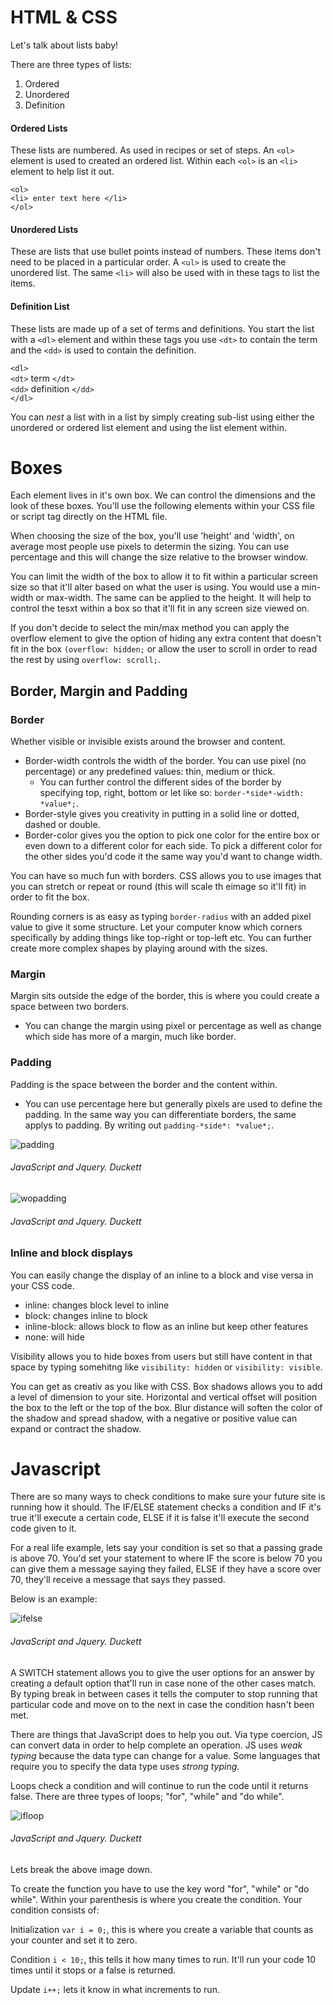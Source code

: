 # HTML & CSS

Let's talk about lists baby!

There are three types of lists: 
1. Ordered 
2. Unordered
3. Definition

#### Ordered Lists ####

These lists are numbered. As used in recipes or set of steps. An `<ol>` element is used to created an ordered list. Within each `<ol>` is an `<li>` element to help list it out. 

`<ol>`<br>
        `<li> enter text here </li>`<br>
`</ol>`

#### Unordered Lists ####

These are lists that use bullet points instead of numbers. These items don't need to be placed in a particular order. A `<ul>` is used to create the unordered list. The same `<li>` will also be used with in these tags to list the items. 

#### Definition List ####

These lists are made up of a set of terms and definitions. You start the list with a `<dl>` element and within these tags you use `<dt>` to contain the term and the `<dd>` is used to contain the definition.

`<dl>`<br>
`<dt>` term `</dt>`<br>
`<dd>` definition `</dd>`<br>
`</dl>`

You can *nest* a list with in a list by simply creating sub-list using either the unordered or ordered list element and using the list element within. 

# Boxes # 

Each element lives in it's own box. We can control the dimensions and the look of these boxes. You'll use the following elements within your CSS file or script tag directly on the HTML file. 

When choosing the size of the box, you'll use 'height' and 'width', on average most people use pixels to determin the sizing. You can use percentage and this will change the size relative to the browser window. 

You can limit the width of the box to allow it to fit within a particular screen size so that it'll alter based on what the user is using. You would use a min-width or max-width. The same can be applied to the height. It will help to control the tesxt within a box so that it'll fit in any screen size viewed on. 

If you don't decide to select the min/max method you can apply the overflow element to give the option of hiding any extra content that doesn't fit in the box `(overflow: hidden;` or allow the user to scroll in order to read the rest by using `overflow: scroll;`.

## Border, Margin and Padding ##


### **Border** ###

Whether visible or invisible exists around the browser and content. 

- Border-width controls the width of the border. You can use pixel (no percentage) or any predefined values: thin, medium or thick. 
    - You can further control the different sides of the border by specifying top, right, bottom or let like so: `border-*side*-width: *value*;`. 
- Border-style gives you creativity in putting in a solid line or dotted, dashed or double. 
- Border-color gives you the option to pick one color for the entire box or even down to a different color for each side. To pick a different color for the other sides you'd code it the same way you'd want to change width. 

You can have so much fun with borders. CSS allows you to use images that you can stretch or repeat or round (this will scale th eimage so it'll fit) in order to fit the box. 

Rounding corners is as easy as typing `border-radius` with an added pixel value to give it some structure. Let your computer know which corners specifically by adding things like top-right or top-left etc. You can further create more complex shapes by playing around with the sizes. 

### **Margin** ###

Margin sits outside the edge of the border, this is where you could create a space between two borders. 

- You can change the margin using pixel or percentage as well as change which side has more of a margin, much like border. 

### **Padding** ###
Padding  is the space between the border and the content within. 

- You can use percentage here but generally pixels are used to define the padding. In the same way you can differentiate borders, the same applys to padding. By writing out `padding-*side*: *value*;`. 

![padding](IMG/withoutpm.PNG)
###### JavaScript and Jquery. Duckett ######
![wopadding](IMG/withpaddingm.PNG)
###### JavaScript and Jquery. Duckett ######

### **Inline and block displays** ###

You can easily change the display of an inline to a block and vise versa in your CSS code. 
- inline: changes block level to inline
- block: changes inline to block
- inline-block: allows block to flow as an inline but keep other features
- none: will hide 

Visibility allows you to hide boxes from users but still have content in that space by typing somehitng like `visibility: hidden` or `visibility: visible`.

You can get as creativ as you like with CSS. Box shadows allows you to add a level of dimension to your site. Horizontal and vertical offset will position the box to the left or the top of the box. Blur distance will soften the color of the shadow and spread shadow, with a negative or positive value can expand or contract the shadow. 

# Javascript #

There are so many ways to check conditions to make sure your future site is running how it should. The IF/ELSE statement checks a condition and IF it's true it'll execute a certain code, ELSE if it is false it'll execute the second code given to it. 

For a real life example, lets say your condition is set so that a passing grade is above 70. You'd set your statement to where IF the score is below 70 you can give them a message saying they failed, ELSE if they have a score over 70, they'll receive a message that says they passed. 

Below is an example:

![ifelse](IMG/ifelse.PNG)
###### JavaScript and Jquery. Duckett ######


A SWITCH statement allows you to give the user options for an answer by creating a default option that'll run in case none of the other cases match. By typing break in between cases it tells the computer to stop running that particular code and move on to the next in case the condition hasn't been met. 

There are things that JavaScript does to help you out. Via type coercion, JS can convert data in order to help complete an operation. JS uses *weak typing* because the data type can change for a value. Some languages that require you to specify the data type uses *strong typing*.

Loops check a condition and will continue to run the code until it returns false. There are three types of loops; "for", "while" and "do while". 


![ifloop](IMG/ifloop.PNG)
###### JavaScript and Jquery. Duckett ######

Lets break the above image down. 

To create the function you have to use the key word "for", "while" or "do while". Within your parenthesis is where you create the condition. Your condition consists of: 

Initialization `var i = 0;`, this is where you create a variable that counts as your counter and set it to zero. 

Condition `i < 10;`, this tells it how many times to run. It'll run your code 10 times until it stops or a false is returned. 

Update `i++;` lets it know in what increments to run. 

